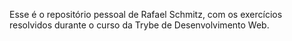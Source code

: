 Esse é o repositório pessoal de Rafael Schmitz, com os exercícios resolvidos durante o curso da Trybe de Desenvolvimento Web.
